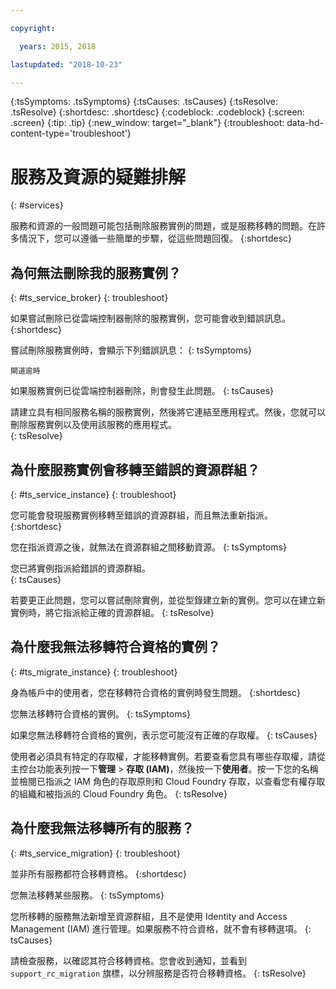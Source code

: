 ```yaml
---

copyright:

  years: 2015, 2018

lastupdated: "2018-10-23"

---
```



{:tsSymptoms: .tsSymptoms}
{:tsCauses: .tsCauses}
{:tsResolve: .tsResolve}
{:shortdesc: .shortdesc}
{:codeblock: .codeblock}
{:screen: .screen}
{:tip: .tip}
{:new_window: target="_blank"}
{:troubleshoot: data-hd-content-type='troubleshoot'}


# 服務及資源的疑難排解
{: #services}

服務和資源的一般問題可能包括刪除服務實例的問題，或是服務移轉的問題。在許多情況下，您可以遵循一些簡單的步驟，從這些問題回復。
{:shortdesc}

## 為何無法刪除我的服務實例？
{: #ts_service_broker}
{: troubleshoot}

如果嘗試刪除已從雲端控制器刪除的服務實例，您可能會收到錯誤訊息。
{:shortdesc}

嘗試刪除服務實例時，會顯示下列錯誤訊息：
{: tsSymptoms}

`閘道逾時`

如果服務實例已從雲端控制器刪除，則會發生此問題。
{: tsCauses}

請建立具有相同服務名稱的服務實例，然後將它連結至應用程式。然後，您就可以刪除服務實例以及使用該服務的應用程式。   
{: tsResolve}

## 為什麼服務實例會移轉至錯誤的資源群組？ 
{: #ts_service_instance}
{: troubleshoot}

您可能會發現服務實例移轉至錯誤的資源群組，而且無法重新指派。
{:shortdesc}

您在指派資源之後，就無法在資源群組之間移動資源。
{: tsSymptoms}

您已將實例指派給錯誤的資源群組。  
{: tsCauses}

若要更正此問題，您可以嘗試刪除實例，並從型錄建立新的實例。您可以在建立新實例時，將它指派給正確的資源群組。
{: tsResolve}

## 為什麼我無法移轉符合資格的實例？
{: #ts_migrate_instance}
{: troubleshoot}

身為帳戶中的使用者，您在移轉符合資格的實例時發生問題。
{:shortdesc}

您無法移轉符合資格的實例。
{: tsSymptoms}

如果您無法移轉符合資格的實例，表示您可能沒有正確的存取權。
{: tsCauses}

使用者必須具有特定的存取權，才能移轉實例。若要查看您具有哪些存取權，請從主控台功能表列按一下**管理** &gt; **存取 (IAM)**，然後按一下**使用者**。按一下您的名稱並檢閱已指派之 IAM 角色的存取原則和 Cloud Foundry 存取，以查看您有權存取的組織和被指派的 Cloud Foundry 角色。
{: tsResolve}

## 為什麼我無法移轉所有的服務？
{: #ts_service_migration}
{: troubleshoot}

並非所有服務都符合移轉資格。
{:shortdesc}

您無法移轉某些服務。
{: tsSymptoms}

您所移轉的服務無法新增至資源群組，且不是使用 Identity and Access Management (IAM) 進行管理。如果服務不符合資格，就不會有移轉選項。
{: tsCauses}

請檢查服務，以確認其符合移轉資格。您會收到通知，並看到 `support_rc_migration` 旗標，以分辨服務是否符合移轉資格。
{: tsResolve}
